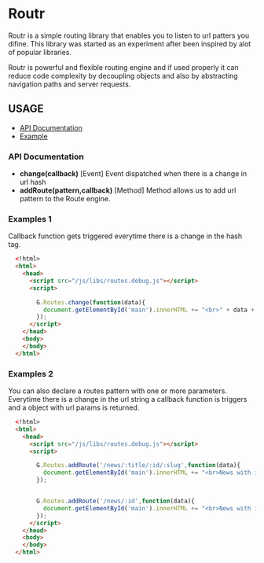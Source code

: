 # Routr #
Routr is a simple routing library that enables you to listen to url patters you difine. This library was started as an experiment after been inspired by alot of popular libraries.

Routr is  powerful and flexible routing engine and if used properly it can reduce code complexity by decoupling objects and also by abstracting navigation paths and server requests.

## USAGE ##

- [API Documentation](#api)
- [Example](#examples)


### API Documentation ###

- **change(callback)** [Event]
Event dispatched when there is a change in url hash
- **addRoute(pattern,callback)** [Method]
Method allows us to add url pattern to the Route engine.

### Examples 1 ####

Callback function gets triggered everytime there is a change in the hash tag.

```html
  <!html>
  <html>
    <head>
      <script src="/js/libs/routes.debug.js"></script>
      <script>

        G.Routes.change(function(data){
          document.getElementById('main').innerHTML += "<br>" + data + " Selected";
        });
      </script>
    </head>
    <body>
    </body>
  </html>
```

### Examples 2 ####

You can also declare a routes pattern with one or more parameters. Everytime there is a change in the url string a callback function is triggers and a object with url params is returned. 

```html
  <!html>
  <html>
    <head>
      <script src="/js/libs/routes.debug.js"></script>
      <script>

        G.Routes.addRoute('/news/:title/:id/:slug',function(data){
          document.getElementById('main').innerHTML += "<br>News with id " + data.id + "and Title " + data.title + " selected";
        });


        G.Routes.addRoute('/news/:id',function(data){ 
          document.getElementById('main').innerHTML += "<br>News with id " + data.id + " selected";
        });
      </script>
    </head>
    <body>
    </body>
  </html>
```